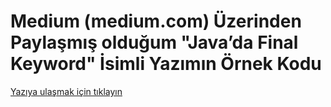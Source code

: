 # Medium (medium.com) Üzerinden Paylaşmış olduğum "Java’da Final Keyword" İsimli Yazımın Örnek Kodu

[Yazıya ulaşmak için tıklayın](https://medium.com/@metinalniacik/javada-final-keyword-5d711c44375)
